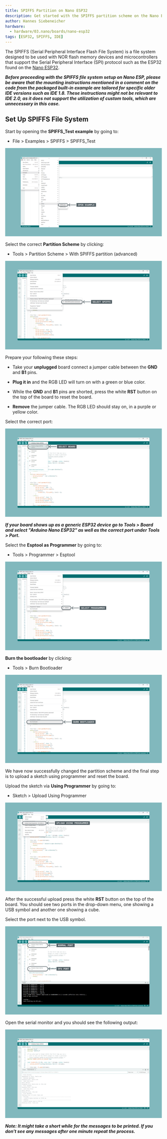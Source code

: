 ```yaml
---
title: SPIFFS Partition on Nano ESP32
description: Get started with the SPIFFS partition scheme on the Nano ESP32.
author: Hannes Siebeneicher
hardware:
  - hardware/03.nano/boards/nano-esp32
tags: [ESP32, SPIFFS, IDE]
---
```


The SPIFFS (Serial Peripheral Interface Flash File System) is a file system designed to be used with NOR flash memory devices and microcontrollers that support the Serial Peripheral Interface (SPI) protocol such as the ESP32 found on the [Nano ESP32](https://store.arduino.cc/products/nano-esp32?queryID=undefined).

***Before proceeding with the SPIFFS file system setup on Nano ESP, please be aware that the mounting instructions mentioned in a comment on the code from the packaged built-in example are tailored for specific older IDE versions such as IDE 1.8. These instructions might not be relevant to IDE 2.0, as it does not support the utilization of custom tools, which are unnecessary in this case.***

## Set Up SPIFFS File System

Start by opening the **SPIFFS_Test example** by going to:

- File > Examples > SPIFFS > SPIFFS_Test

![Open Example](./assets/openExample.png)

Select the correct **Partition Scheme** by clicking: 

- Tools > Partition Scheme > With SPIFFS partition (advanced)

![Select SPIFFS](./assets/selectSPIFFS.png)

Prepare your following these steps:

- Take your **unplugged** board connect a jumper cable between the **GND** and **B1** pins. 

- **Plug it in** and the RGB LED will turn on with a green or blue color.

- While the **GND** and **B1** pins are shorted, press the white **RST** button on the top of the board to reset the board.

- **Remove** the jumper cable. The RGB LED should stay on, in a purple or yellow color.

Select the correct port:

![Select Port](./assets/selectBoard.png)

***If your board shows up as a generic ESP32 device go to Tools > Board and select "Arduino Nano ESP32" as well as the correct port under Tools > Port.***

Select the **Esptool as Programmer** by going to:

- Tools > Programmer > Esptool

![Select Programmer](./assets/selectProgrammer.png)

**Burn the bootloader** by clicking:

- Tools > Burn Bootloader

![Burn Bootloader](./assets/burnBootloader.png)

We have now successfully changed the partition scheme and the final step is to upload a sketch using programmer and reset the board.

Upload the sketch via **Using Programmer** by going to:

- Sketch > Upload Using Programmer

![Upload Using Programmer](./assets/uploadProgrammer.png)

After the successful upload press the white **RST** button on the top of the board. You should see two ports in the drop-down menu, one showing a USB symbol and another one showing a cube.

Select the port next to the USB symbol. 

![Select the Correct Port](./assets/twoPorts.png)

Open the serial monitor and you should see the following output:

![Serial Output](./assets/serialOutput.png)

***Note: It might take a short while for the messages to be printed. If you don't see any messages after one minute repeat the process.***